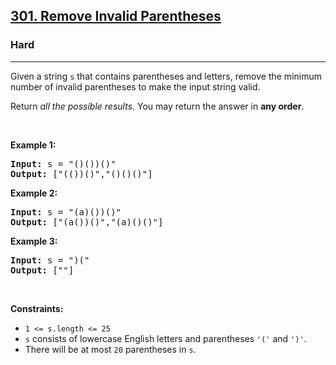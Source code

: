 <h2><a href="https://leetcode.com/problems/remove-invalid-parentheses/">301. Remove Invalid Parentheses</a></h2><h3>Hard</h3><hr><div style="user-select: auto;"><p style="user-select: auto;">Given a string <code style="user-select: auto;">s</code> that contains parentheses and letters, remove the minimum number of invalid parentheses to make the input string valid.</p>

<p style="user-select: auto;">Return <em style="user-select: auto;">all the possible results</em>. You may return the answer in <strong style="user-select: auto;">any order</strong>.</p>

<p style="user-select: auto;">&nbsp;</p>
<p style="user-select: auto;"><strong style="user-select: auto;">Example 1:</strong></p>

<pre style="user-select: auto;"><strong style="user-select: auto;">Input:</strong> s = "()())()"
<strong style="user-select: auto;">Output:</strong> ["(())()","()()()"]
</pre>

<p style="user-select: auto;"><strong style="user-select: auto;">Example 2:</strong></p>

<pre style="user-select: auto;"><strong style="user-select: auto;">Input:</strong> s = "(a)())()"
<strong style="user-select: auto;">Output:</strong> ["(a())()","(a)()()"]
</pre>

<p style="user-select: auto;"><strong style="user-select: auto;">Example 3:</strong></p>

<pre style="user-select: auto;"><strong style="user-select: auto;">Input:</strong> s = ")("
<strong style="user-select: auto;">Output:</strong> [""]
</pre>

<p style="user-select: auto;">&nbsp;</p>
<p style="user-select: auto;"><strong style="user-select: auto;">Constraints:</strong></p>

<ul style="user-select: auto;">
	<li style="user-select: auto;"><code style="user-select: auto;">1 &lt;= s.length &lt;= 25</code></li>
	<li style="user-select: auto;"><code style="user-select: auto;">s</code> consists of lowercase English letters and parentheses <code style="user-select: auto;">'('</code> and <code style="user-select: auto;">')'</code>.</li>
	<li style="user-select: auto;">There will be at most <code style="user-select: auto;">20</code> parentheses in <code style="user-select: auto;">s</code>.</li>
</ul>
</div>